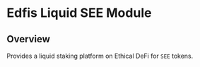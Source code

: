 # Edfis Liquid SEE Module

## Overview

Provides a liquid staking platform on Ethical DeFi for `SEE` tokens.
